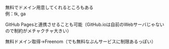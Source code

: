 無料でドメイン用意してくれるところもある  
例：tk, ga  

GitHub Pagesと連携させることも可能（GitHub.ioは自前のWebサーバじゃないので制約がメチャクチャ大きい）  

無料ドメイン取得->Freenom（でも無料なぶんサービスに制限あるっぽい）
